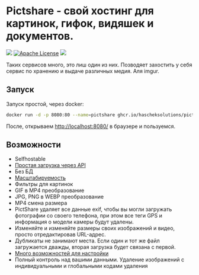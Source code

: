# Pictshare - свой хостинг для картинок, гифок, видяшек и документов. 

[![](https://img.shields.io/docker/pulls/hascheksolutions/pictshare?color=brightgreen)](https://hub.docker.com/r/hascheksolutions/pictshare)
[![Apache License](https://img.shields.io/badge/license-Apache-brightgreen.svg?style=flat)](https://github.com/HaschekSolutions/pictshare/blob/master/LICENSE)
[![](https://img.shields.io/github/stars/HaschekSolutions/pictshare.svg?label=Stars&style=social)](https://github.com/HaschekSolutions/pictshare)

Таких сервисов много, это лиш один из них. Позводяет захостить у себя сервис по хранению и выдаче различных медия. Аля imgur.

## Запуск

Запуск простой, через docker:

```bash
docker run -d -p 8080:80 --name=pictshare ghcr.io/hascheksolutions/pictshare
```

После, открываем [http://localhost:8080/](http://localhost:8080) в браузере и пользуемся.

## Возможности

- Selfhostable
- [Простая загрузка через API](https://github.com/HaschekSolutions/pictshare/blob/master/rtfm/API.md) 
- Без БД
- [Масштабируемость](https://github.com/HaschekSolutions/pictshare/blob/master/rtfm/SCALING.md)
- Фильтры для картинок
- GIF в MP4 преобразование
- JPG, PNG в WEBP преобразование
- MP4 смена размера
- PictShare удаляет все данные exif, чтобы вы могли загружать фотографии со своего телефона, при этом все теги GPS и информация о модели камеры будут удалены.
- Изменяйте и изменяйте размеры своих изображений и видео, просто отредактировав URL-адрес.
- Дубликаты не занимают места. Если один и тот же файл загружается дважды, вторая загрузка будет связана с первой.
- [Много возможностей для настройки](https://github.com/HaschekSolutions/pictshare/blob/master/rtfm/CONFIG.md)
- Полный контроль над вашими данными. Удаление изображений с индивидуальными и глобальными кодами удаления